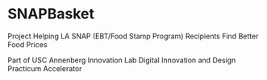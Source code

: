 SNAPBasket
==========

Project Helping LA SNAP (EBT/Food Stamp Program) Recipients Find Better Food Prices

Part of USC Annenberg Innovation Lab Digital Innovation and Design Practicum Accelerator